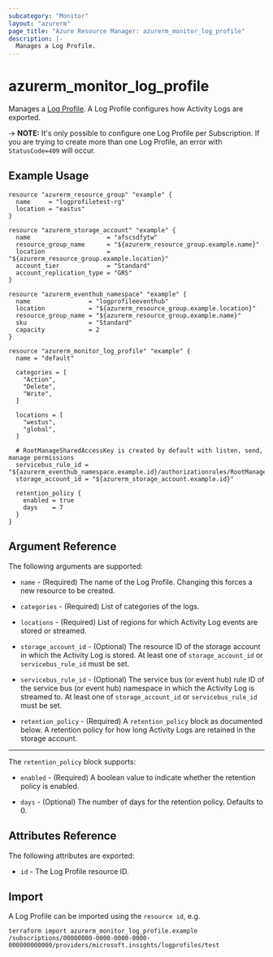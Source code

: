 ```yaml
---
subcategory: "Monitor"
layout: "azurerm"
page_title: "Azure Resource Manager: azurerm_monitor_log_profile"
description: |-
  Manages a Log Profile.
---
```


# azurerm_monitor_log_profile

Manages a [Log Profile](https://docs.microsoft.com/en-us/azure/monitoring-and-diagnostics/monitoring-overview-activity-logs#export-the-activity-log-with-a-log-profile). A Log Profile configures how Activity Logs are exported.

-> **NOTE:** It's only possible to configure one Log Profile per Subscription. If you are trying to create more than one Log Profile, an error with `StatusCode=409` will occur.

## Example Usage

```hcl
resource "azurerm_resource_group" "example" {
  name     = "logprofiletest-rg"
  location = "eastus"
}

resource "azurerm_storage_account" "example" {
  name                     = "afscsdfytw"
  resource_group_name      = "${azurerm_resource_group.example.name}"
  location                 = "${azurerm_resource_group.example.location}"
  account_tier             = "Standard"
  account_replication_type = "GRS"
}

resource "azurerm_eventhub_namespace" "example" {
  name                = "logprofileeventhub"
  location            = "${azurerm_resource_group.example.location}"
  resource_group_name = "${azurerm_resource_group.example.name}"
  sku                 = "Standard"
  capacity            = 2
}

resource "azurerm_monitor_log_profile" "example" {
  name = "default"

  categories = [
    "Action",
    "Delete",
    "Write",
  ]

  locations = [
    "westus",
    "global",
  ]

  # RootManageSharedAccessKey is created by default with listen, send, manage permissions
  servicebus_rule_id = "${azurerm_eventhub_namespace.example.id}/authorizationrules/RootManageSharedAccessKey"
  storage_account_id = "${azurerm_storage_account.example.id}"

  retention_policy {
    enabled = true
    days    = 7
  }
}
```

## Argument Reference

The following arguments are supported:

* `name` - (Required) The name of the Log Profile. Changing this forces a
    new resource to be created.

* `categories` - (Required) List of categories of the logs.
  
* `locations` - (Required) List of regions for which Activity Log events are stored or streamed.

* `storage_account_id` - (Optional) The resource ID of the storage account in which the Activity Log is stored. At least one of `storage_account_id` or `servicebus_rule_id` must be set.

* `servicebus_rule_id` - (Optional) The service bus (or event hub) rule ID of the service bus (or event hub) namespace in which the Activity Log is streamed to. At least one of `storage_account_id` or `servicebus_rule_id` must be set.

* `retention_policy` - (Required) A `retention_policy` block as documented below. A retention policy for how long Activity Logs are retained in the storage account.

---

The `retention_policy` block supports:

* `enabled` - (Required) A boolean value to indicate whether the retention policy is enabled.

* `days` - (Optional) The number of days for the retention policy. Defaults to 0.

## Attributes Reference

The following attributes are exported:

* `id` - The Log Profile resource ID.

## Import

A Log Profile can be imported using the `resource id`, e.g.

```shell
terraform import azurerm_monitor_log_profile.example /subscriptions/00000000-0000-0000-0000-000000000000/providers/microsoft.insights/logprofiles/test
```

